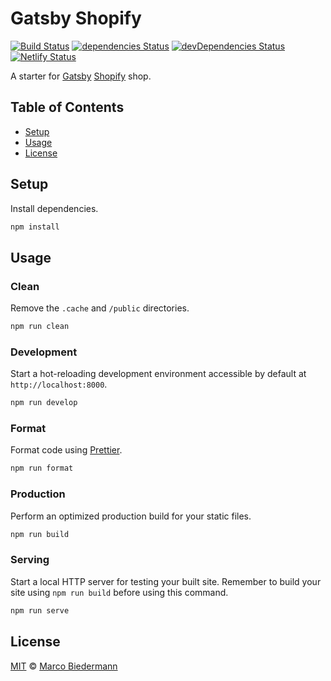 # Gatsby Shopify

[![Build Status](https://img.shields.io/travis/com/marcobiedermann/gatsby-shopify)](https://travis-ci.com/marcobiedermann/gatsby-shopify)
[![dependencies Status](https://img.shields.io/david/marcobiedermann/gatsby-shopify)](https://david-dm.org/marcobiedermann/gatsby-shopify)
[![devDependencies Status](https://img.shields.io/david/dev/marcobiedermann/gatsby-shopify)](https://david-dm.org/marcobiedermann/gatsby-shopify?type=dev)
[![Netlify Status](https://api.netlify.com/api/v1/badges/ff94b807-1104-4fe5-b8da-a464bc7d5ee7/deploy-status)](https://app.netlify.com/sites/marcobiedermann-gatsby-shopify/deploys)

A starter for [Gatsby](https://www.gatsbyjs.com/) [Shopify](https://www.shopify.com/) shop.

## Table of Contents

- [Setup](#setup)
- [Usage](#usage)
- [License](#license)

## Setup

Install dependencies.

```sh
npm install
```

## Usage

### Clean

Remove the `.cache` and `/public` directories.

```sh
npm run clean
```

### Development

Start a hot-reloading development environment accessible by default at `http://localhost:8000`.

```sh
npm run develop
```

### Format

Format code using [Prettier](https://prettier.io/).

```sh
npm run format
```

### Production

Perform an optimized production build for your static files.

```sh
npm run build
```

### Serving

Start a local HTTP server for testing your built site. Remember to build your site using `npm run build` before using this command.

```sh
npm run serve
```

## License

[MIT](LICENSE) © [Marco Biedermann](https://github.com/marcobiedermann)
